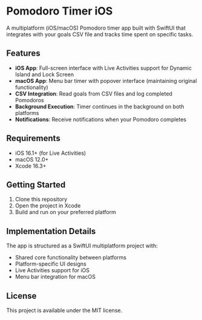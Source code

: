 # Pomodoro Timer iOS

A multiplatform (iOS/macOS) Pomodoro timer app built with SwiftUI that integrates with your goals CSV file and tracks time spent on specific tasks.

## Features

- **iOS App**: Full-screen interface with Live Activities support for Dynamic Island and Lock Screen
- **macOS App**: Menu bar timer with popover interface (maintaining original functionality)
- **CSV Integration**: Read goals from CSV files and log completed Pomodoros
- **Background Execution**: Timer continues in the background on both platforms
- **Notifications**: Receive notifications when your Pomodoro completes

## Requirements

- iOS 16.1+ (for Live Activities)
- macOS 12.0+
- Xcode 16.3+

## Getting Started

1. Clone this repository
2. Open the project in Xcode
3. Build and run on your preferred platform

## Implementation Details

The app is structured as a SwiftUI multiplatform project with:

- Shared core functionality between platforms
- Platform-specific UI designs
- Live Activities support for iOS
- Menu bar integration for macOS

## License

This project is available under the MIT license.
